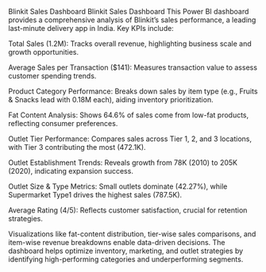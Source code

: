 
Blinkit Sales Dashboard
Blinkit Sales Dashboard
This Power BI dashboard provides a comprehensive analysis of Blinkit’s sales performance, a leading last-minute delivery app in India. Key KPIs include:

Total Sales (1.2M): Tracks overall revenue, highlighting business scale and growth opportunities.

Average Sales per Transaction ($141): Measures transaction value to assess customer spending trends.

Product Category Performance: Breaks down sales by item type (e.g., Fruits & Snacks lead with 0.18M each), aiding inventory prioritization.

Fat Content Analysis: Shows 64.6% of sales come from low-fat products, reflecting consumer preferences.

Outlet Tier Performance: Compares sales across Tier 1, 2, and 3 locations, with Tier 3 contributing the most (472.1K).

Outlet Establishment Trends: Reveals growth from 78K (2010) to 205K (2020), indicating expansion success.

Outlet Size & Type Metrics: Small outlets dominate (42.27%), while Supermarket Type1 drives the highest sales (787.5K).

Average Rating (4/5): Reflects customer satisfaction, crucial for retention strategies.

Visualizations like fat-content distribution, tier-wise sales comparisons, and item-wise revenue breakdowns enable data-driven decisions. The dashboard helps optimize inventory, marketing, and outlet strategies by identifying high-performing categories and underperforming segments.
